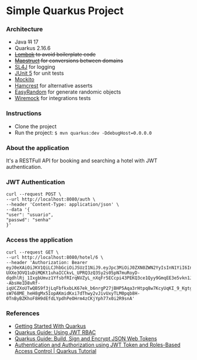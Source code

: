 # Simple Quarkus Project

### Architecture
- Java ~~11~~ 17
- Quarkus 2.16.6
- ~~[Lombok](https://projectlombok.org) to avoid boilerplate code~~
- ~~[Mapstruct](https://mapstruct.org) for conversions between domains~~
- [SL4J](https://www.slf4j.org/manual.html) for logging
- [JUnit 5](https://junit.org/junit5/docs/current/user-guide) for unit tests
- [Mockito](https://javadoc.io/doc/org.mockito/mockito-core/latest/org/mockito/Mockito.html)
- [Hamcrest](http://hamcrest.org/JavaHamcrest) for alternative asserts
- [EasyRandom](https://github.com/j-easy/easy-random) for generate randomic objects
- [Wiremock](https://wiremock.org/docs/junit-jupiter) for integrations tests

### Instructions
- Clone the project
- Run the project: `$ mvn quarkus:dev -DdebugHost=0.0.0.0`

### About the application
It's a RESTFull API for booking and searching a hotel with JWT authentication.

### JWT Authentication 
```shell
curl --request POST \
--url http://localhost:8080/auth \
--header 'Content-Type: application/json' \
--data '{
"user": "usuario",
"passwd": "senha"
}'
```

### Access the application
```shell
curl --request GET \
--url http://localhost:8080/hotel/6 \
--header 'Authorization: Bearer eyJ0eXAiOiJKV1QiLCJhbGciOiJSUzI1NiJ9.eyJpc3MiOiJ0ZXN0ZWN2YyIsInN1YiI6InVzdWFyaW8iLCJncm91cHMiOlsidXNlciJdLCJleHAiOjE2NjE5ODc4NDMsImlhdCI6MTY2MTkwMTQ0NCwianRpIjoiZTE0M2Y3Y2YtYWZkYi00NmRmLWE5ZWYtYTc2YjVhZjQwMTM2In0.S_NyIIyLxKxBZ0z_9-UXXe3OVQ1uDiMQKt1uhaICCkvL_UPRQ3zQ3Sy2s05pN7muRoyD-dqdhlRj_1IxgbUmvz1YfsbfRIrqNVZyL_nXqFr5ECcpi43PEKQ3ce1Qyy9GmqEE3e5vkn1Ja--AbsHeID8vRf-iqUCZXoUTwQBS9f3jLqFbfkxbLK67ek_b6nrgP27jBHP5Aqa3rHtpq8w7KcyUqKI_9_Kgtgxu1azwckv4DpdB3Z-sW768ME_heH8gMx5IopAKmidKxi7dThwy2vJivUxyTLM0pqb8H-0TnByBZKhoF8H9dEfdLYpdhPeOHrm4zCKjYph77x0i2R9snA'
```

### References
- [Getting Started With Quarkus](https://www.section.io/engineering-education/how-to-work-with-lombok-on-quarkus)
- [Quarkus Guide: Using JWT RBAC](https://quarkus.io/guides/security-jwt#adding-a-public-key)
- [Quarkus Guide: Build, Sign and Encrypt JSON Web Tokens](https://quarkus.io/guides/security-jwt-build)
- [Authentication and Authorization using JWT Token and Roles-Based Access Control | Quarkus Tutorial](https://www.youtube.com/watch?v=0FVJlSJR0Zo&t=3s)

